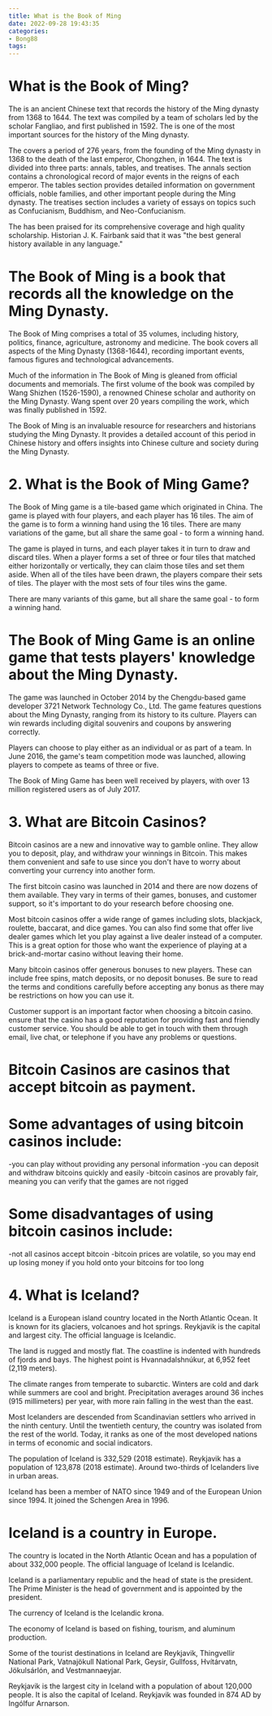 ```yaml
---
title: What is the Book of Ming
date: 2022-09-28 19:43:35
categories:
- Bong88
tags:
---
```



#  What is the Book of Ming?

The <Book of Ming> is an ancient Chinese text that records the history of the Ming dynasty from 1368 to 1644. The text was compiled by a team of scholars led by the scholar Fangliao, and first published in 1592. The <Book of Ming> is one of the most important sources for the history of the Ming dynasty.

The <Book of Ming> covers a period of 276 years, from the founding of the Ming dynasty in 1368 to the death of the last emperor, Chongzhen, in 1644. The text is divided into three parts: annals, tables, and treatises. The annals section contains a chronological record of major events in the reigns of each emperor. The tables section provides detailed information on government officials, noble families, and other important people during the Ming dynasty. The treatises section includes a variety of essays on topics such as Confucianism, Buddhism, and Neo-Confucianism.

The <Book of Ming> has been praised for its comprehensive coverage and high quality scholarship. Historian J. K. Fairbank said that it was "the best general history available in any language."

# The Book of Ming is a book that records all the knowledge on the Ming Dynasty.

The Book of Ming comprises a total of 35 volumes, including history, politics, finance, agriculture, astronomy and medicine. The book covers all aspects of the Ming Dynasty (1368-1644), recording important events, famous figures and technological advancements.

Much of the information in The Book of Ming is gleaned from official documents and memorials. The first volume of the book was compiled by Wang Shizhen (1526-1590), a renowned Chinese scholar and authority on the Ming Dynasty. Wang spent over 20 years compiling the work, which was finally published in 1592.

The Book of Ming is an invaluable resource for researchers and historians studying the Ming Dynasty. It provides a detailed account of this period in Chinese history and offers insights into Chinese culture and society during the Ming Dynasty.

# 2. What is the Book of Ming Game?

The Book of Ming game is a tile-based game which originated in China. The game is played with four players, and each player has 16 tiles. The aim of the game is to form a winning hand using the 16 tiles. There are many variations of the game, but all share the same goal - to form a winning hand.

The game is played in turns, and each player takes it in turn to draw and discard tiles. When a player forms a set of three or four tiles that matched either horizontally or vertically, they can claim those tiles and set them aside. When all of the tiles have been drawn, the players compare their sets of tiles. The player with the most sets of four tiles wins the game.

There are many variants of this game, but all share the same goal - to form a winning hand.

# The Book of Ming Game is an online game that tests players' knowledge about the Ming Dynasty.

The game was launched in October 2014 by the Chengdu-based game developer 3721 Network Technology Co., Ltd. The game features questions about the Ming Dynasty, ranging from its history to its culture. Players can win rewards including digital souvenirs and coupons by answering correctly.

Players can choose to play either as an individual or as part of a team. In June 2016, the game's team competition mode was launched, allowing players to compete as teams of three or five.

The Book of Ming Game has been well received by players, with over 13 million registered users as of July 2017.

# 3. What are Bitcoin Casinos?

Bitcoin casinos are a new and innovative way to gamble online. They allow you to deposit, play, and withdraw your winnings in Bitcoin. This makes them convenient and safe to use since you don't have to worry about converting your currency into another form.

The first bitcoin casino was launched in 2014 and there are now dozens of them available. They vary in terms of their games, bonuses, and customer support, so it's important to do your research before choosing one.

Most bitcoin casinos offer a wide range of games including slots, blackjack, roulette, baccarat, and dice games. You can also find some that offer live dealer games which let you play against a live dealer instead of a computer. This is a great option for those who want the experience of playing at a brick-and-mortar casino without leaving their home.

Many bitcoin casinos offer generous bonuses to new players. These can include free spins, match deposits, or no deposit bonuses. Be sure to read the terms and conditions carefully before accepting any bonus as there may be restrictions on how you can use it.

Customer support is an important factor when choosing a bitcoin casino. ensure that the casino has a good reputation for providing fast and friendly customer service. You should be able to get in touch with them through email, live chat, or telephone if you have any problems or questions.

# Bitcoin Casinos are casinos that accept bitcoin as payment.

# Some advantages of using bitcoin casinos include:

-you can play without providing any personal information
-you can deposit and withdraw bitcoins quickly and easily
-bitcoin casinos are provably fair, meaning you can verify that the games are not rigged

# Some disadvantages of using bitcoin casinos include:

-not all casinos accept bitcoin
-bitcoin prices are volatile, so you may end up losing money if you hold onto your bitcoins for too long

# 4. What is Iceland?

Iceland is a European island country located in the North Atlantic Ocean. It is known for its glaciers, volcanoes and hot springs. Reykjavik is the capital and largest city. The official language is Icelandic.

The land is rugged and mostly flat. The coastline is indented with hundreds of fjords and bays. The highest point is Hvannadalshnúkur, at 6,952 feet (2,119 meters).

The climate ranges from temperate to subarctic. Winters are cold and dark while summers are cool and bright. Precipitation averages around 36 inches (915 millimeters) per year, with more rain falling in the west than the east.

Most Icelanders are descended from Scandinavian settlers who arrived in the ninth century. Until the twentieth century, the country was isolated from the rest of the world. Today, it ranks as one of the most developed nations in terms of economic and social indicators.

The population of Iceland is 332,529 (2018 estimate). Reykjavik has a population of 123,878 (2018 estimate). Around two-thirds of Icelanders live in urban areas.

Iceland has been a member of NATO since 1949 and of the European Union since 1994. It joined the Schengen Area in 1996.

# Iceland is a country in Europe.

The country is located in the North Atlantic Ocean and has a population of about 332,000 people. The official language of Iceland is Icelandic.

Iceland is a parliamentary republic and the head of state is the president. The Prime Minister is the head of government and is appointed by the president.

The currency of Iceland is the Icelandic krona.

The economy of Iceland is based on fishing, tourism, and aluminum production.

Some of the tourist destinations in Iceland are Reykjavik, Thingvellir National Park, Vatnajökull National Park, Geysir, Gullfoss, Hvítárvatn, Jökulsárlón, and Vestmannaeyjar.

Reykjavik is the largest city in Iceland with a population of about 120,000 people. It is also the capital of Iceland. Reykjavik was founded in 874 AD by Ingólfur Arnarson.